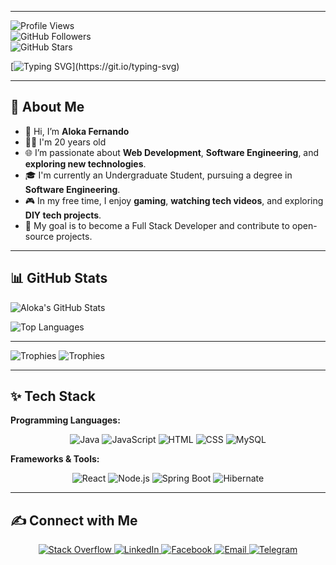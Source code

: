 <!--<div align="center">
  <a href="https://git.io/typing-svg">
    <img src="https://readme-typing-svg.demolab.com?font=Young+Serif&pause=1000&center=true&vCenter=true&width=500&lines=Welcome+to+my+GitHub+Profile!;&gradientColors=E63946" alt="Typing SVG">
  </a>
</div> -->


---

![Profile Views](https://komarev.com/ghpvc/?username=Alokafernando&label=Profile%20Views&color=0e75b6&style=flat)  
![GitHub Followers](https://img.shields.io/github/followers/Alokafernando?label=Followers&style=social)  
![GitHub Stars](https://img.shields.io/github/stars/Alokafernando?label=Total%20Stars&style=social)

[![Typing SVG](https://readme-typing-svg.demolab.com?font=Young+Serif&pause=1000&color=219ebc&center=true&vCenter=true&random=false&width=435&lines=Hey,+I'm+Aloka+Fernando+👋;Don't+Forget+To+Follow+Me...)](https://git.io/typing-svg)


---


## 🌈 About Me

- 👋 Hi, I’m **Aloka Fernando**
- 👦🏻 I'm 20 years old
- 🌐 I’m passionate about **Web Development**, **Software Engineering**, and **exploring new technologies**.
- 🎓 I'm currently an Undergraduate Student, pursuing a degree in **Software Engineering**.
- 🎮 In my free time, I enjoy **gaming**, **watching tech videos**, and exploring **DIY tech projects**.
- 🚀 My goal is to become a Full Stack Developer and contribute to open-source projects.

---

## 📊 GitHub Stats

![Aloka's GitHub Stats](https://github-readme-stats.vercel.app/api?username=Alokafernando&show_icons=true&theme=radical)

![Top Languages](https://github-readme-stats.vercel.app/api/top-langs/?username=Alokafernando&layout=compact&theme=radical)



---

![Trophies](https://github-profile-trophy.vercel.app/?username=Alokafernando&theme=radical&no-frame=true&column=8)
![Trophies](https://github-profile-trophy.vercel.app/?username=Alokafernando&theme=algolia&no-frame=true&column=8)

---

## ✨ Tech Stack

**Programming Languages:**  
<p align="center">
  <img src="https://img.shields.io/badge/Java-007396?style=flat-square&logo=java&logoColor=white" alt="Java">
  <img src="https://img.shields.io/badge/JavaScript-F7DF1E?style=flat-square&logo=javascript&logoColor=black" alt="JavaScript">
  <img src="https://img.shields.io/badge/HTML-E34F26?style=flat-square&logo=html5&logoColor=white" alt="HTML">
  <img src="https://img.shields.io/badge/CSS-1572B6?style=flat-square&logo=css3&logoColor=white" alt="CSS">
  <img src="https://img.shields.io/badge/MySQL-4479A1?style=flat-square&logo=mysql&logoColor=white" alt="MySQL">
</p>

**Frameworks & Tools:**  
<p align="center">
  <img src="https://img.shields.io/badge/React-61DAFB?style=flat-square&logo=react&logoColor=black" alt="React">
  <img src="https://img.shields.io/badge/Node.js-339933?style=flat-square&logo=node.js&logoColor=white" alt="Node.js">
  <img src="https://img.shields.io/badge/Spring%20Boot-6DB33F?style=flat-square&logo=spring-boot&logoColor=white" alt="Spring Boot">
  <img src="https://img.shields.io/badge/Hibernate-59666C?style=flat-square&logo=hibernate&logoColor=white" alt="Hibernate">
</p>

---

## ✍️ Connect with Me

<p align="center">
 <a href="https://stackoverflow.com/users/24664312/buddhika-fernando?tab=profile">
    <img src="https://img.shields.io/badge/StackOverflow-FE7A16?style=for-the-badge&logo=stack-overflow&logoColor=white" alt="Stack Overflow">
  </a>
  
  <a href="https://www.linkedin.com/in/buddhika-fernando-73606131a">
    <img src="https://img.shields.io/badge/LinkedIn-0077B5?style=for-the-badge&logo=linkedin&logoColor=white" alt="LinkedIn">
  </a>
  
  <a href="https://www.facebook.com/profile.php?id=100075289392697">
    <img src="https://img.shields.io/badge/Facebook-1877F2?style=for-the-badge&logo=facebook&logoColor=white" alt="Facebook">
  </a>
  
  <a href="mailto:buddhikafernando19@gmail.com">
    <img src="https://img.shields.io/badge/Email-D14836?style=for-the-badge&logo=gmail&logoColor=white" alt="Email">
  </a>
  
  <a href="https://t.me/+94764267067">
    <img src="https://img.shields.io/badge/Telegram-0088CC?style=for-the-badge&logo=telegram&logoColor=white" alt="Telegram">
  </a>
</p>


